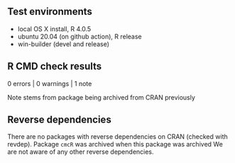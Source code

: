 ## Test environments
* local OS X install, R 4.0.5
* ubuntu 20.04 (on github action), R release
* win-builder (devel and release)

## R CMD check results

0 errors | 0 warnings | 1 note

Note stems from package being archived from CRAN previously

## Reverse dependencies

There are no packages with reverse dependencies on CRAN (checked with revdep).
Package `cmcR` was archived when this package was archived 
We are not aware of any other reverse dependencies. 

